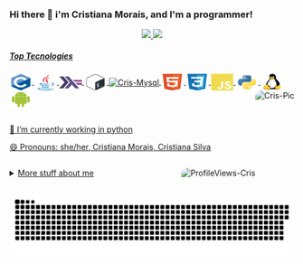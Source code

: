 ### Hi there 👋 i'm Cristiana Morais, and I'm a programmer!

<div align="center">
  <a href="https://github.com/CristianaMorais">
  <img height="170em" src="https://github-readme-stats.vercel.app/api?username=CristianaMorais&show_icons=true&theme=midnight-purple&include_all_commits=true&count_private=true"/>
  <img height="170em" src="https://github-readme-stats.vercel.app/api/top-langs/?username=CristianaMorais&layout=compact&langs_count=7&theme=midnight-purple"/>
</div>
  
  
<div style="display: inline_block;">
  <h5> Top Tecnologies </h5>
  <img align="center" alt="Cris-C" height="30" width="40" src="https://raw.githubusercontent.com/devicons/devicon/master/icons/c/c-original.svg">
  <img align="center" alt="Cris-Java" height="30" width="40" src="https://raw.githubusercontent.com/devicons/devicon/master/icons/java/java-original.svg">
  <img align="center" alt="Cris-Haskell" height="30" width="40" src="https://raw.githubusercontent.com/devicons/devicon/master/icons/haskell/haskell-original.svg">
  <img align="center" alt="Cris-Bash" height="30" width="40" src="https://raw.githubusercontent.com/devicons/devicon/master/icons/bash/bash-original.svg">
  <img align="center" alt="Cris-Mysql" height="30" width="40" src="https://cdn.jsdelivr.net/gh/devicons/devicon/icons/mysql/mysql-original.svg">
  <img align="center" alt="Cris-HTML" height="30" width="40" src="https://raw.githubusercontent.com/devicons/devicon/master/icons/html5/html5-original.svg">
  <img align="center" alt="Cris-CSS" height="30" width="40" src="https://raw.githubusercontent.com/devicons/devicon/master/icons/css3/css3-original.svg">
  <img align="center" alt="Cris-Js" height="30" width="40" src="https://raw.githubusercontent.com/devicons/devicon/master/icons/javascript/javascript-plain.svg">
  <img align="center" alt="Cris-Python" height="30" width="40" src="https://raw.githubusercontent.com/devicons/devicon/master/icons/python/python-original.svg">
  <img align="center" alt="Cris-Linux" height="30" width="40" src="https://raw.githubusercontent.com/devicons/devicon/master/icons/linux/linux-original.svg">
  <img align="center" alt="Cris-Android" height="30" width="40" src="https://raw.githubusercontent.com/devicons/devicon/master/icons/android/android-original.svg">
  <img align="right" alt="Cris-Pic" height="150" style="border-radius:10px;" src="https://i.picasion.com/pic91/cf79c4af009fe2a6e0f8323f693534c5.gif">
</div>

##
  
🔭 I’m currently working in python </p>
😄 Pronouns: she/her, Cristiana Morais, Cristiana Silva </p>

## 

<details>
<summary>
  <img align="right" alt="ProfileViews-Cris" height="27" style="border-radius:10px;" src="https://gpvc.arturio.dev/CristianaMorais">
  More stuff about me
</summary>

##### :computer: The first contact I had with programming was little at school but I started to increase my taste for programming in college </p>

<div style="display: inline_block"><br>
  <b> Fun facts: </b>
  <br><br>
  🎼 I can play saxophone, clarinet and a little of piano </p>
  🥋 I practiced judo from 10 to 11 years old </p>
  🏊‍♀️ Swimming is my passion, I started as a child and came back for the love of the sport </p>
  ⚡ Harry Potter it's my favourite movie </p>
  🧐 I think pop figures are winning my heart, they are my new passion </p>
  🎮 My favorite games are Genshin and League of legends but I've played a little bit of everything </p>
</div>
</details>

##
![Snake animation](https://github.com/CristianaMorais/CristianaMorais/blob/output/github-contribution-grid-snake.svg)
